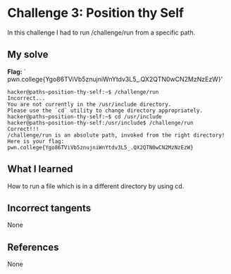 # Challenge 3: Position thy Self
In this challenge I had to run /challenge/run from a specific path.

## My solve
**Flag:** ` pwn.college{Ygo86TViVb5znujniWnYtdv3L5_.QX2QTN0wCN2MzNzEzW}’

```
hacker@paths~position-thy-self:~$ /challenge/run
Incorrect...
You are not currently in the /usr/include directory.
Please use the `cd` utility to change directory appropriately.
hacker@paths~position-thy-self:~$ cd /usr/include
hacker@paths~position-thy-self:/usr/include$ /challenge/run
Correct!!!
/challenge/run is an absolute path, invoked from the right directory!
Here is your flag:
pwn.college{Ygo86TViVb5znujniWnYtdv3L5_.QX2QTN0wCN2MzNzEzW}
```

## What I learned
How to run a file which is in a different directory by using cd.

## Incorrect tangents
None

## References
None
